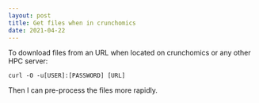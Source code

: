 ```yaml
---
layout: post
title: Get files when in crunchomics
date: 2021-04-22
---
```


To download files from an URL when located on crunchomics or any other HPC server:
```{bash}
curl -O -u[USER]:[PASSWORD] [URL]
```

Then I can pre-process the files more rapidly. 


